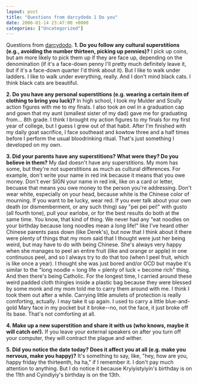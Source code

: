 ```yaml
---
layout: post
title: "Questions from darcydodo 1 Do you"
date: 2006-01-14 23:47:00 +0000
categories: ["Uncategorized"]
---
```


Questions from [darcydodo](http://www.livejournal.com/users/darcydodo/324463.html).
**1. Do you follow any cultural superstitions (e.g., avoiding the number thirteen, picking up pennies)?**
I pick up coins, but am more likely to pick them up if they are face up, depending on the denomination (if it's a face-down penny I'll pretty much definitely leave it, but if it's a face-down quarter I'd think about it). But I like to walk under ladders. I like to walk under everything, really. And I don't mind black cats. I think black cats are beautiful.

**2. Do you have any personal superstitions (e.g. wearing a certain item of clothing to bring you luck)?**
In high school, I took my Mulder and Scully action figures with me to my finals. I also took an owl in a graduation cap and gown that my aunt (smallest sister of my dad) gave me for graduating from... 8th grade. I think I brought my action figures to my finals for my first year of college, but I guess I grew out of that habit. After I'm finished with my daily goat sacrifice, I face southeast and kowtow three and a half times before I perform the usual bloodrinking ritual. That's just something I developed on my own.

**3. Did your parents have any superstitions? What were they? Do you believe in them?**
My dad doesn't have any superstitions. My mom has some, but they're not superstitions as much as cultural differences. For example, don't write your name in red ink because it means that you owe money. Don't ever SIGN your name in red ink, like on a card or letter, becuase that means you owe money to the person you're addressing. Don't wear white, especially on your head, because white is the Chinese color of mourning. If you want to be lucky, wear red. If you ever talk about your own death (or dismemberment, or any such thing) say "pei pei pei!" with gusto (all fourth tone), pull your earlobe, or for the best results do both at the same time. You know, that kind of thing. We never had any "eat noodles on your birthday because long noodles mean a long life!" like I've heard other Chinese parents pass down (like Derek's), but now that I think about it there were plenty of things that my mom said that I thought were just her being weird, but may have to do with being Chinese. She's always very happy when she manages to peel an entire fruit (like and orange or apple) in one continuous peel, and so I always try to do that too (when I peel fruit, which is like once a year). I thought she was just bored and/or OCD but maybe it's similar to the "long noodle = long life = plenty of luck = become rich" thing. And then there's being Catholic. For the longest time, I carried around these weird padded cloth thingies inside a plastic bag because they were blessed by some monk and my mom told me to carry them around with me. I think I took them out after a while. Carrying little amulets of protection is really comforting, actually. I may take it up again. I used to carry a little blue-and-gold Mary face in my pocket but it broke--no, not the face, it just broke off its base. That's not comforting at all.

**4. Make up a new superstition and share it with us (who knows, maybe it will catch on!).**
If you leave your external speakers on after you turn off your computer, they will contract the plague and wither.

**5. Did you notice the date today? Does it affect you at all (e.g. make you nervous, make you happy)?**
It's something to say, like, "hey, how are you, happy friday the thirteenth, ha ha," if I remember it. I don't pay much attention to anything. But I do notice it because Kryiyistyiyin's birthday is on the 11th and Cyindiyiy's birthday is on the 13th.